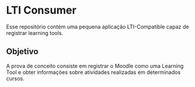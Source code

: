 # LTI Consumer
Esse repositório contém uma pequena aplicação LTI-Compatible capaz de registrar learning tools.

## Objetivo
A prova de conceito consiste em registrar o Moodle como uma Learning Tool e obter informações sobre
atividades realizadas em determinados cursos.
